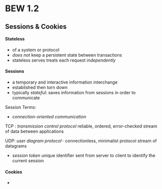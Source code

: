 # BEW 1.2

## Sessions & Cookies

#### **Stateless**
- of a system or protocol
- *does not* keep a persistent state between transactions
- stateless serves treats each request *independently*

#### **Sessions**
- a temporary and interactive information interchange
- established then torn down
- typically *stateful*:
saves information from sessions in order to communicate

Session Terms:
- *connection-oriented communication*

 TCP : *transmission control protocol*
 reliable, ordered, error-checked stream of data between applications

 UDP: *user diagram protocol*··
 connectionless, minimalist protocol stream of datagrams

- *session token*
 unique identifier sent from server to client to identify the current session

#### **Cookies**
-
